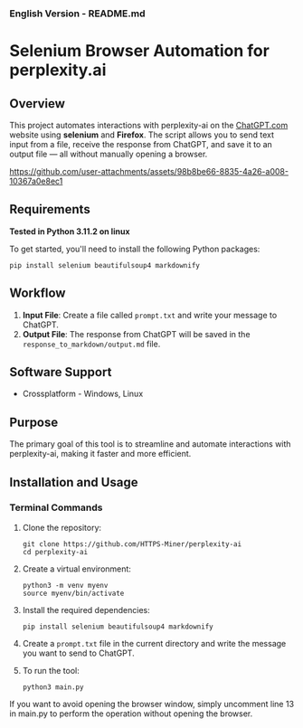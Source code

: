 ### English Version - README.md

# Selenium Browser Automation for perplexity.ai

## Overview

This project automates interactions with perplexity-ai on the [ChatGPT.com](https://perplexity.ai/) website using **selenium** and **Firefox**. The script allows you to send text input from a file, receive the response from ChatGPT, and save it to an output file — all without manually opening a browser.

https://github.com/user-attachments/assets/98b8be66-8835-4a26-a008-10367a0e8ec1

## Requirements

**Tested in Python 3.11.2 on linux**

To get started, you'll need to install the following Python packages:

```
pip install selenium beautifulsoup4 markdownify
```

## Workflow

1. **Input File**: Create a file called `prompt.txt` and write your message to ChatGPT.
2. **Output File**: The response from ChatGPT will be saved in the `response_to_markdown/output.md` file.

## Software Support

- Crossplatform - Windows, Linux

## Purpose

The primary goal of this tool is to streamline and automate interactions with perplexity-ai, making it faster and more efficient.

## Installation and Usage

### Terminal Commands

1. Clone the repository:
   ```shell
   git clone https://github.com/HTTPS-Miner/perplexity-ai
   cd perplexity-ai
   ```

2. Create a virtual environment:
   ```shell
   python3 -m venv myenv
   source myenv/bin/activate
   ```

3. Install the required dependencies:
   ```shell
   pip install selenium beautifulsoup4 markdownify
   ```

4. Create a `prompt.txt` file in the current directory and write the message you want to send to ChatGPT.

5. To run the tool:
   ```shell
   python3 main.py
   ```

If you want to avoid opening the browser window, simply uncomment line 13 in main.py to perform the operation without opening the browser.